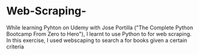 # Web-Scraping-

While learning Pyhton on Udemy with Jose Portilla ("The Complete Python Bootcamp From Zero to Hero"), I learnt to use Python to for web scraping. In this exercise, I used webscaping to search a for books given a certain criteria 
